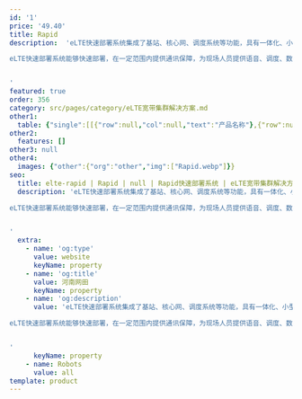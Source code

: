 ```yaml
---
id: '1'
price: '49.40'
title: Rapid
description:  'eLTE快速部署系统集成了基站、核心网、调度系统等功能，具有一体化、小型化的特点，特别适合紧急情况下需要快速部署的场景，比如网络瘫痪及大事件等情况。

eLTE快速部署系统能够快速部署，在一定范围内提供通讯保障，为现场人员提供语音、调度、数据传输、视频监控等业务，并支持微波和卫星等多种回传方式。


'
featured: true
order: 356
category: src/pages/category/eLTE宽带集群解决方案.md
other1: 
  table: {"single":[[{"row":null,"col":null,"text":"产品名称"},{"row":null,"col":null,"text":"Rapid快速部署系统"}],[{"row":null,"col":null,"text":"工作模式"},{"row":null,"col":null,"text":"LTE TDD "}],[{"row":null,"col":null,"text":"主机箱"},{"row":null,"col":null,"text":"必配 "}],[{"row":null,"col":null,"text":"射频箱"},{"row":null,"col":null,"text":"按频段选配"}],[{"row":null,"col":null,"text":"笔记本电脑"},{"row":null,"col":null,"text":"软件必配，硬件选配"}],[{"row":null,"col":null,"text":"电源箱"},{"row":null,"col":null,"text":"选配"}],[{"row":null,"col":null,"text":"天馈箱"},{"row":null,"col":null,"text":"根据场景选配 "}],[{"row":null,"col":null,"text":"车载部件"},{"row":null,"col":null,"text":"选配"}]]}
other2:
  features: []
other3: null
other4:
  images: {"other":{"org":"other","img":["Rapid.webp"]}}
seo:
  title: elte-rapid | Rapid | null | Rapid快速部署系统 | eLTE宽带集群解决方案 | 企业无线
  description: 'eLTE快速部署系统集成了基站、核心网、调度系统等功能，具有一体化、小型化的特点，特别适合紧急情况下需要快速部署的场景，比如网络瘫痪及大事件等情况。

eLTE快速部署系统能够快速部署，在一定范围内提供通讯保障，为现场人员提供语音、调度、数据传输、视频监控等业务，并支持微波和卫星等多种回传方式。


'
  extra:
    - name: 'og:type'
      value: website
      keyName: property
    - name: 'og:title'
      value: 河南网田
      keyName: property
    - name: 'og:description'
      value: 'eLTE快速部署系统集成了基站、核心网、调度系统等功能，具有一体化、小型化的特点，特别适合紧急情况下需要快速部署的场景，比如网络瘫痪及大事件等情况。

eLTE快速部署系统能够快速部署，在一定范围内提供通讯保障，为现场人员提供语音、调度、数据传输、视频监控等业务，并支持微波和卫星等多种回传方式。


'
      keyName: property
    - name: Robots
      value: all
template: product
---
```

